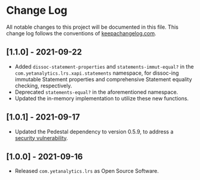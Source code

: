 # Change Log
All notable changes to this project will be documented in this file. This change log follows the conventions of [keepachangelog.com](http://keepachangelog.com/).

## [1.1.0] - 2021-09-22
- Added `dissoc-statement-properties` and `statements-immut-equal?` in the `com.yetanalytics.lrs.xapi.statements` namespace, for dissoc-ing immutable Statement properties and comprehensive Statement equality checking, respectively.
- Deprecated `statements-equal?` in the aforementioned namespace.
- Updated the in-memory implementation to utilize these new functions.

## [1.0.1] - 2021-09-17
- Updated the Pedestal dependency to version 0.5.9, to address a [security vulnerability](https://github.com/pedestal/pedestal/issues/672).

## [1.0.0] - 2021-09-16
- Released `com.yetanalytics.lrs` as Open Source Software.
